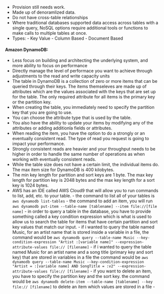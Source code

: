 
- Provision still needs work.
- Made up of denoramlized data.
- Do not have cross-table relationships
- Where traditional databases supported data access across tables with a single query, NoSQL options require additional tools or functions to make calls to multiple tables at once.
- Types:
		- Key Value
		- Column Based
		- Document Based

#### Amazon DynamoDB:
- Less focus on building and architecting the underlying system, and more ability to focus on performance
- Directly manage the level of performace you want to achieve through adjustments to the read and write capacity units
- The table in DynamoDB is a collection of zero or more items that can be queried through their keys. The items themseleves are made up of attributes which are the values associated with the keys that are set up for the table. The only required attribute for all items is the primary key or the partition key.
- When creating the table, you immediately need to specify the partition key that you are going to use. 
- You can choose the attribute type that is used by the table.
- You also have the ability to update your items by modifying any of the attributes or adding additionla fields or attributes.
- When reading the item, you have the option to do a strongly or an eventually consistent read. The type of read you request is going to impact your performance.
- Strongly consistent reads are heavier and your throughput needs to be higher in order to handle the same number of operations as when working with eventually consistent reads.
- While the table size does not have a certain limit, the individual items do. The max item size for DynamoDB is 400 kilobytes.
- The min key length for partition and sort keys are 1 byte. The max key length for partition key is 2048 bytes and the max key length for a sort key is 1024 bytes.
- AWS has an IDE called AWS Cloud9 that will allow you to run commands to list, add, etc. to your table.
		- the command to list all of your tables is `aws dynamodb list-tables`
		- the command to add an item, you will run `aws dynamodb put-item --table-name [tablename] --item file://[file name]`
		- in order to query a table in the database, you have to provide something called a key condition expression which is what is used to allow us to search the table for items that have certain partition and sort key values that match our input.
		- if i wanted to query the table named Music, for an artist name that is stored inside a variable in a file, the command would be `aws dynamodb query --table-name Music --key-condition-expression "Artist :[variable name]" --expression-attribute-values file:// [filename]`
		-  if i wanted to query the table named Music for an artist name and a song title (primary key and sort key) that are stored in variables in a file the command would be `aws dynamodb query --table-name Music --key-condition-expression "Artist = :[variable name] AND SongTitle = :v2" --expression-attribute-values file:// [filename]`
		- if you want to delete an item, you have to specify the partition key and the sort key. the command would be `aws dynamodb delete-item --table-name [tablename] --key file:// [filename]` to delete an item which values are stored in a file
		- 